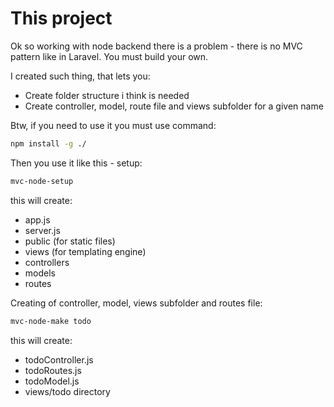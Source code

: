 # This project

Ok so working with node backend there is a problem - there is no MVC pattern like in Laravel. You must build your own.

I created such thing, that lets you:
- Create folder structure i think is needed
- Create controller, model, route file and views subfolder for a given name

Btw, if you need to use it you must use command:
```sh
npm install -g ./
```

Then you use it like this - setup:
```sh
mvc-node-setup
```
this will create:
- app.js
- server.js
- public (for static files)
- views (for templating engine)
- controllers
- models
- routes

Creating of controller, model, views subfolder and routes file:
```sh
mvc-node-make todo
```
this will create:
- todoController.js
- todoRoutes.js
- todoModel.js
- views/todo directory